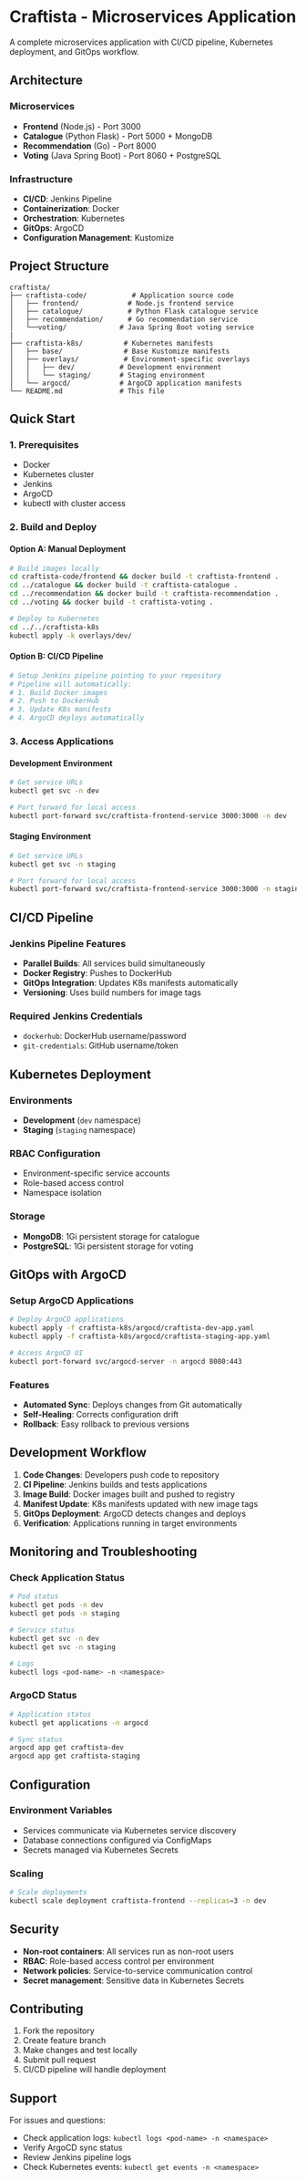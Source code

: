 # Craftista - Microservices Application

A complete microservices application with CI/CD pipeline, Kubernetes deployment, and GitOps workflow.

## Architecture

### Microservices
- **Frontend** (Node.js) - Port 3000
- **Catalogue** (Python Flask) - Port 5000 + MongoDB
- **Recommendation** (Go) - Port 8000
- **Voting** (Java Spring Boot) - Port 8060 + PostgreSQL

### Infrastructure
- **CI/CD**: Jenkins Pipeline
- **Containerization**: Docker
- **Orchestration**: Kubernetes
- **GitOps**: ArgoCD
- **Configuration Management**: Kustomize

## Project Structure

```
craftista/
├── craftista-code/           # Application source code
│   ├── frontend/            # Node.js frontend service
│   ├── catalogue/           # Python Flask catalogue service
│   ├── recommendation/      # Go recommendation service
│   └──voting/             # Java Spring Boot voting service
|
├── craftista-k8s/          # Kubernetes manifests
│   ├── base/               # Base Kustomize manifests
│   ├── overlays/           # Environment-specific overlays
│   │   ├── dev/           # Development environment
│   │   └── staging/       # Staging environment
│   └── argocd/            # ArgoCD application manifests
└── README.md              # This file
```

## Quick Start

### 1. Prerequisites
- Docker
- Kubernetes cluster
- Jenkins
- ArgoCD
- kubectl with cluster access

### 2. Build and Deploy

#### Option A: Manual Deployment
```bash
# Build images locally
cd craftista-code/frontend && docker build -t craftista-frontend .
cd ../catalogue && docker build -t craftista-catalogue .
cd ../recommendation && docker build -t craftista-recommendation .
cd ../voting && docker build -t craftista-voting .

# Deploy to Kubernetes
cd ../../craftista-k8s
kubectl apply -k overlays/dev/
```

#### Option B: CI/CD Pipeline
```bash
# Setup Jenkins pipeline pointing to your repository
# Pipeline will automatically:
# 1. Build Docker images
# 2. Push to DockerHub
# 3. Update K8s manifests
# 4. ArgoCD deploys automatically
```

### 3. Access Applications

#### Development Environment
```bash
# Get service URLs
kubectl get svc -n dev

# Port forward for local access
kubectl port-forward svc/craftista-frontend-service 3000:3000 -n dev
```

#### Staging Environment
```bash
# Get service URLs
kubectl get svc -n staging

# Port forward for local access
kubectl port-forward svc/craftista-frontend-service 3000:3000 -n staging
```

## CI/CD Pipeline

### Jenkins Pipeline Features
- **Parallel Builds**: All services build simultaneously
- **Docker Registry**: Pushes to DockerHub
- **GitOps Integration**: Updates K8s manifests automatically
- **Versioning**: Uses build numbers for image tags

### Required Jenkins Credentials
- `dockerhub`: DockerHub username/password
- `git-credentials`: GitHub username/token

## Kubernetes Deployment

### Environments
- **Development** (`dev` namespace)
- **Staging** (`staging` namespace)

### RBAC Configuration
- Environment-specific service accounts
- Role-based access control
- Namespace isolation

### Storage
- **MongoDB**: 1Gi persistent storage for catalogue
- **PostgreSQL**: 1Gi persistent storage for voting

## GitOps with ArgoCD

### Setup ArgoCD Applications
```bash
# Deploy ArgoCD applications
kubectl apply -f craftista-k8s/argocd/craftista-dev-app.yaml
kubectl apply -f craftista-k8s/argocd/craftista-staging-app.yaml

# Access ArgoCD UI
kubectl port-forward svc/argocd-server -n argocd 8080:443
```

### Features
- **Automated Sync**: Deploys changes from Git automatically
- **Self-Healing**: Corrects configuration drift
- **Rollback**: Easy rollback to previous versions

## Development Workflow

1. **Code Changes**: Developers push code to repository
2. **CI Pipeline**: Jenkins builds and tests applications
3. **Image Build**: Docker images built and pushed to registry
4. **Manifest Update**: K8s manifests updated with new image tags
5. **GitOps Deployment**: ArgoCD detects changes and deploys
6. **Verification**: Applications running in target environments

## Monitoring and Troubleshooting

### Check Application Status
```bash
# Pod status
kubectl get pods -n dev
kubectl get pods -n staging

# Service status
kubectl get svc -n dev
kubectl get svc -n staging

# Logs
kubectl logs <pod-name> -n <namespace>
```

### ArgoCD Status
```bash
# Application status
kubectl get applications -n argocd

# Sync status
argocd app get craftista-dev
argocd app get craftista-staging
```

## Configuration

### Environment Variables
- Services communicate via Kubernetes service discovery
- Database connections configured via ConfigMaps
- Secrets managed via Kubernetes Secrets

### Scaling
```bash
# Scale deployments
kubectl scale deployment craftista-frontend --replicas=3 -n dev
```

## Security

- **Non-root containers**: All services run as non-root users
- **RBAC**: Role-based access control per environment
- **Network policies**: Service-to-service communication control
- **Secret management**: Sensitive data in Kubernetes Secrets

## Contributing

1. Fork the repository
2. Create feature branch
3. Make changes and test locally
4. Submit pull request
5. CI/CD pipeline will handle deployment

## Support

For issues and questions:
- Check application logs: `kubectl logs <pod-name> -n <namespace>`
- Verify ArgoCD sync status
- Review Jenkins pipeline logs
- Check Kubernetes events: `kubectl get events -n <namespace>`